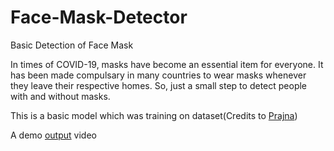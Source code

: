 # Face-Mask-Detector
Basic Detection of Face Mask

In times of COVID-19, masks have become an essential item for everyone. It has been made compulsary in many countries to wear masks whenever they leave their respective homes. So, just a small step to detect people with and without masks.

This is a basic model which was training on dataset(Credits to [Prajna](https://github.com/prajnasb/observations))

A demo [output](https://drive.google.com/file/d/11yH4mJLd1WL8lHucwQgRdZ8Wq6sAcakD/view?usp=sharing) video
